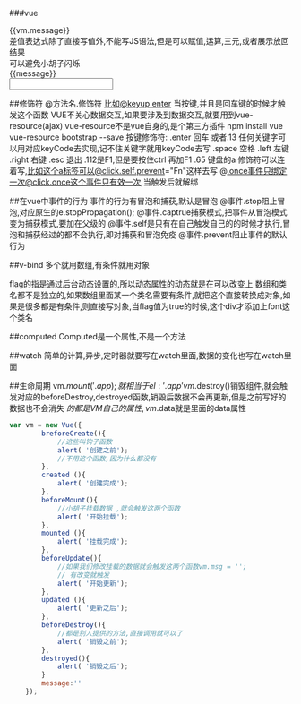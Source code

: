 
###vue
<div id="app2">{{vm.message}}</div>
差值表达式除了直接写值外,不能写JS语法,但是可以赋值,运算,三元,或者展示放回结果
<div v-text="message"></div>可以避免小胡子闪烁
<div v-once="message"></div><!--数据只绑定一次,后续数据更改不影响这里-->
<div v-once>{{message}}</div>
<div v-html="message"></div><!--慎用,会自动将输入内容里面的标签识别,可能会导致代码注入-->
<input type="text" v-model="message"><!--双向绑定,只能放表达式,不能放三元等-->

##修饰符
@方法名.修饰符 比如@keyup.enter 当按键,并且是回车键的时候才触发这个函数
VUE不关心数据交互,如果要涉及到数据交互,就要用到vue-resource(ajax)
vue-resource不是vue自身的,是个第三方插件
npm install vue vue-resource bootstrap --save
按键修饰符:
.enter 回车 或者.13 任何关键字可以用对应keyCode去实现,记不住关键字就用keyCode去写
.space 空格
.left 左键 .right 右键
.esc 退出
.112是F1,但是要按住ctrl 再加F1
.65 键盘的a
修饰符可以连着写,比如这个a标签可以@click.self.prevent="Fn"这样去写
@.once事件只绑定一次@click.once这个事件只有效一次,当触发后就解绑

##在vue中事件的行为
  事件的行为有冒泡和捕获,默认是冒泡
  @事件.stop阻止冒泡,对应原生的e.stopPropagation();
  @事件.captrue捕获模式,把事件从冒泡模式变为捕获模式,要加在父级的
  @事件.self是只有在自己触发自己的的时候才执行,冒泡和捕获经过的都不会执行,即对捕获和冒泡免疫
  @事件.prevent阻止事件的默认行为

##v-bind
多个就用数组,有条件就用对象
<div :class="[b,c]"></div>
<div :class="[b,c,'box']"></div>
<div :class="[b,{font:flag},'box']"></div>
flag的指是通过后台动态设置的,所以动态属性的动态就是在可以改变上
数组和类名都不是独立的,如果数组里面某一个类名需要有条件,就把这个直接转换成对象,如果是很多都是有条件,则直接写对象,当flag值为true的时候,这个div才添加上font这个类名
<div :style="{background:'red',fontSize:'50px'}"></div>
<div :style="[s1,s2]"></div>

##computed
Computed是一个属性,不是一个方法

##watch
简单的计算,异步,定时器就要写在watch里面,数据的变化也写在watch里面

##生命周期
vm.$mount('.app);就相当于el:'.app'
vm.$destroy()销毁组件,就会触发对应的beforeDestroy,destroyed函数,销毁后数据不会再更新,但是之前写好的数据也不会消失
$的都是VM自己的属性,
vm.$data就是里面的data属性
```javascript
var vm = new Vue({
        breforeCreate(){
            //这些叫钩子函数
            alert( '创建之前');
            //不用这个函数,因为什么都没有
        },
        created (){
            alert( '创建完成');
        },
        beforeMount(){
            //小胡子挂载数据 ,就会触发这两个函数
            alert( '开始挂载');
        },
        mounted (){
            alert( '挂载完成');
        },
        beforeUpdate(){
            //如果我们修改挂载的数据就会触发这两个函数vm.msg = '';
            // 有改变就触发
            alert( '开始更新');
        },
        updated (){
            alert( '更新之后');
        },
        beforeDestroy(){
            //都是别人提供的方法,直接调用就可以了
            alert( '销毁之前');
        },
        destroyed(){
            alert( '销毁之后');
        }
        message:''
    });

```





